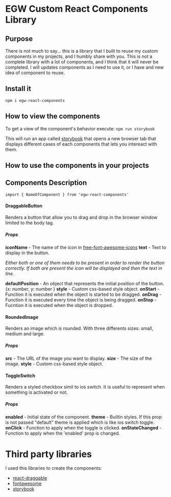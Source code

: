 # EGW Custom React Components Library

## Purpose
  There is not much to say... this is a library that I built to reuse my custom components
  in my projects, and I humbly share with you. 
  This is not a complete library with a lot of components, and I think that it will never be completed. 
  I will updates components as I need to use it, or I have and new idea of component to reuse.

## Install it
  `npm i egw-react-components`
  
## How to view the components 
  To get a view of the component's behavior execute:
  `npm run storybook`
  
  This will run an app called [storybook](https://storybook.js.org/) that opens a new browser tab that displays different cases of each components that lets you intereact with them. 
  
## How to use the components in your projects

## Components Description

`import { NameOfComponent } from 'egw-react-components'`

#### DraggableButton
Renders a button that allow you to drag and drop in the browser window limited to the body tag.

##### Props 
  **iconName** - The name of the icon in [free-font-awesome-icons](https://fontawesome.com/icons?d=gallery&m=free)
  **text** - Text to display in the button.

  *Either both or one of them needs to be present in order to render the button correctly. 
  If both are present the icon will be displayed and then the text in line.*

  **defaultPosition** -  An object that represents the initial position of the button. {x: number, y: number }
  **style** - Custom css-based style object. 
  **onStart** - Function it is executed when the object is started to be dragged. 
  **onDrag** - Function it is executed every time the object is being dragged.
  **onStop** - Fucntion it is executed when the object is dropped.

#### RoundedImage
Renders an image which is rounded. With three differents sizes: small, medium and large.

##### Props 
  **src** - The URL of the image you want to display. 
  **size** - The size of the image.
  **style** - Custom css-based style object. 
  
#### ToggleSwitch
Renders a styled checkbox simil to ios switch. It is useful to represent when something is activated or not.

##### Props 
  **enabled** - Initial state of the component. 
  **theme** - Builtin styles. If this prop is not passed "default" theme is applied which is like ios switch toggle.
  **onClick** - Function to apply when the toggle is clicked.
  **onStateChanged** - Function to apply when the 'enabled' prop is changed.
   

# Third party libraries 
I used this libraries to create the components:

- [react-draggable](https://github.com/mzabriskie/react-draggable)
- [fontawesome](https://www.npmjs.com/package/@fortawesome/react-fontawesome)
- [storybook](https://storybook.js.org/)
